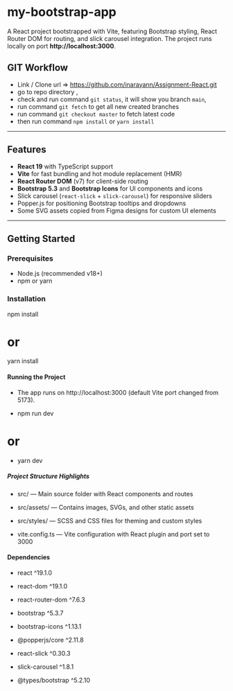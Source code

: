 # my-bootstrap-app

A React project bootstrapped with Vite, featuring Bootstrap styling, React Router DOM for routing, and slick carousel integration. The project runs locally on port **http://localhost:3000**.


## GIT Workflow

 - Link / Clone url => https://github.com/inarayann/Assignment-React.git
 -  go to repo directory , 
 - check and run command `git status`, it will show you branch `main`,
 - run command `git fetch` to get all new created branches
 - run command `git checkout master` to fetch latest code
 - then run command `npm install` or `yarn install`
---

## Features

- **React 19** with TypeScript support  
- **Vite** for fast bundling and hot module replacement (HMR)  
- **React Router DOM** (v7) for client-side routing  
- **Bootstrap 5.3** and **Bootstrap Icons** for UI components and icons  
- Slick carousel (`react-slick` + `slick-carousel`) for responsive sliders  
- Popper.js for positioning Bootstrap tooltips and dropdowns  
- Some SVG assets copied from Figma designs for custom UI elements  

---

## Getting Started

### Prerequisites

- Node.js (recommended v18+)
- npm or yarn

### Installation

npm install
# or
yarn install

#### Running the Project
- The app runs on http://localhost:3000 (default Vite port changed from 5173).

- npm run dev
# or
- yarn dev

##### Project Structure Highlights
- src/ — Main source folder with React components and routes

- src/assets/ — Contains images, SVGs, and other static assets

- src/styles/ — SCSS and CSS files for theming and custom styles

- vite.config.ts — Vite configuration with React plugin and port set to 3000

#### Dependencies
- react ^19.1.0

- react-dom ^19.1.0

- react-router-dom ^7.6.3

- bootstrap ^5.3.7

- bootstrap-icons ^1.13.1

- @popperjs/core ^2.11.8

- react-slick ^0.30.3

- slick-carousel ^1.8.1

- @types/bootstrap ^5.2.10 